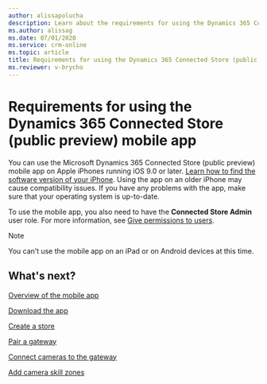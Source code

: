 ```yaml
---
author: alissapolucha
description: Learn about the requirements for using the Dynamics 365 Connected Store (public preview) mobile app
ms.author: alissag
ms.date: 07/01/2020
ms.service: crm-online
ms.topic: article
title: Requirements for using the Dynamics 365 Connected Store (public preview) mobile app
ms.reviewer: v-brycho
---
```


# Requirements for using the Dynamics 365 Connected Store (public preview) mobile app

You can use the Microsoft Dynamics 365 Connected Store (public preview) mobile app on Apple iPhones running iOS 9.0 or later. [Learn how to find the software version of your iPhone](https://support.apple.com/en-us/HT201685). Using the app on an older iPhone may cause compatibility issues. If you have any problems with the app, make sure that your operating system is up-to-date.

To use the mobile app, you also need to have the **Connected Store Admin** user role. For more information, see [Give permissions to users](admin-user-accounts.md).

> [!NOTE]
> You can’t use the mobile app on an iPad or on Android devices at this time.

## What's next?

[Overview of the mobile app](mobile-app-overview.md)

[Download the app](mobile-app-download.md)

[Create a store](mobile-app-create-store.md)

[Pair a gateway](mobile-app-pair-gateway.md)

[Connect cameras to the gateway](mobile-app-add-cameras.md)

[Add camera skill zones](mobile-app-add-camera-skill-zones.md)
